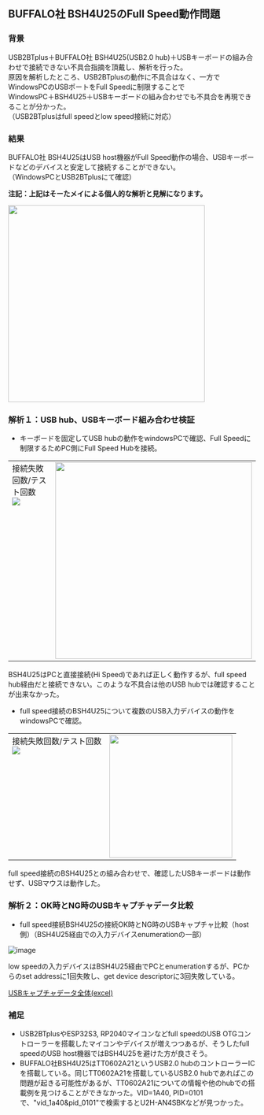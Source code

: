 ## BUFFALO社 BSH4U25のFull Speed動作問題

### 背景

USB2BTplus＋BUFFALO社 BSH4U25(USB2.0 hub)＋USBキーボードの組み合わせで接続できない不具合指摘を頂戴し、解析を行った。  
原因を解析したところ、USB2BTplusの動作に不具合はなく、一方でWindowsPCのUSBポートをFull Speedに制限することで  
WindowsPC＋BSH4U25＋USBキーボードの組み合わせでも不具合を再現できることが分かった。  
（USB2BTplusはfull speedとlow speed接続に対応）

### 結果

BUFFALO社 BSH4U25はUSB host機器がFull Speed動作の場合、USBキーボードなどのデバイスと安定して接続することができない。  
（WindowsPCとUSB2BTplusにて確認）

**注記：上記はそーたメイによる個人的な解析と見解になります。**

<img src="https://user-images.githubusercontent.com/43091864/233819327-fe18d066-9292-4a25-9e5e-6ffb0a6c5e94.JPG" width="400" />

### 解析１：USB hub、USBキーボード組み合わせ検証

* キーボードを固定してUSB hubの動作をwindowsPCで確認、Full Speedに制限するためPC側にFull Speed Hubを接続。

<table border="0"><tbody><tr>
<td valign="top">接続失敗回数/テスト回数<br /><img src="https://user-images.githubusercontent.com/43091864/233819653-b03ce516-2d51-4beb-aaf0-9ce40c6cd2fb.png" /></td>
<td><img src="https://user-images.githubusercontent.com/43091864/233819689-f1bf9a63-73a9-4137-a032-8473dd11fc8f.JPG" width="400" /></td>
</tr></tbody></table>

BSH4U25はPCと直接接続(Hi Speed)であれば正しく動作するが、full speed hub経由だと接続できない。このような不具合は他のUSB hubでは確認することが出来なかった。

* full speed接続のBSH4U25について複数のUSB入力デバイスの動作をwindowsPCで確認。

<table border="0"><tbody><tr>
<td valign="top">接続失敗回数/テスト回数<br /><img src="https://user-images.githubusercontent.com/43091864/233820066-4cb45340-8615-49b7-a2da-b8c50699c5ee.png" /></td>
<td><img src="https://user-images.githubusercontent.com/43091864/233820632-a66d8266-e413-4d3f-9df4-6a05ee8727fe.JPG" width="250" /></td>
</tr></tbody></table>

full speed接続のBSH4U25との組み合わせで、確認したUSBキーボードは動作せず、USBマウスは動作した。

### 解析２：OK時とNG時のUSBキャプチャデータ比較

* full speed接続BSH4U25の接続OK時とNG時のUSBキャプチャ比較（host側）（BSH4U25経由での入力デバイスenumerationの一部）

![image](https://user-images.githubusercontent.com/43091864/233821028-0879eccf-d31d-46c3-bf80-c6ef678bdcd7.png)

low speedの入力デバイスはBSH4U25経由でPCとenumerationするが、PCからのset addressに1回失敗し、get device descriptorに3回失敗している。

[USBキャプチャデータ全体(excel)](../images/BSH4U25_issue.20230423.xlsx)

### 補足

* USB2BTplusやESP32S3, RP2040マイコンなどfull speedのUSB OTGコントローラーを搭載したマイコンやデバイスが増えつつあるが、そうしたfull speedのUSB host機器ではBSH4U25を避けた方が良さそう。
* BUFFALO社BSH4U25はTT0602A21というUSB2.0 hubのコントローラーICを搭載している。同じTT0602A21を搭載しているUSB2.0 hubであればこの問題が起きる可能性があるが、TT0602A21についての情報や他のhubでの搭載例を見つけることができなかった。VID=1A40, PID=0101で、"vid_1a40&pid_0101"で検索するとU2H-AN4SBKなどが見つかった。  
